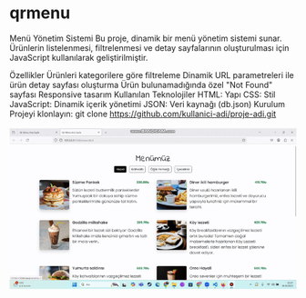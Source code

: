 # qrmenu
Menü Yönetim Sistemi
Bu proje, dinamik bir menü yönetim sistemi sunar. Ürünlerin listelenmesi, filtrelenmesi ve detay sayfalarının oluşturulması için
JavaScript kullanılarak geliştirilmiştir.

Özellikler
Ürünleri kategorilere göre filtreleme
Dinamik URL parametreleri ile ürün detay sayfası oluşturma
Ürün bulunamadığında özel "Not Found" sayfası
Responsive tasarım
Kullanılan Teknolojiler
HTML: Yapı
CSS: Stil
JavaScript: Dinamik içerik yönetimi
JSON: Veri kaynağı (db.json)
Kurulum
Projeyi klonlayın:
git clone https://github.com/kullanici-adi/proje-adi.git </br> </br>
![alt text](<qr menu-1.gif>)


